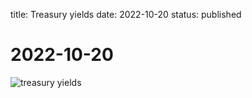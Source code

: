 title: Treasury yields
date: 2022-10-20
status: published

# 2022-10-20

![treasury yields]({attach}treasury_yields.png)